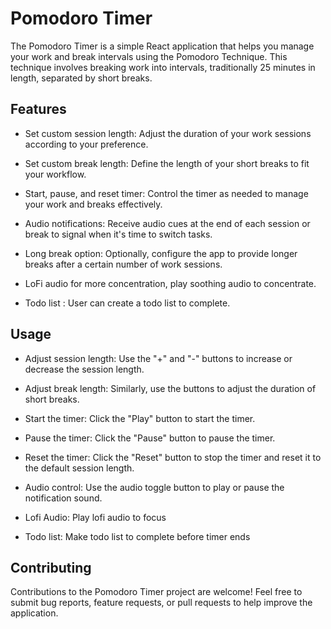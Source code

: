 # Pomodoro Timer 

The Pomodoro Timer is a simple React application that helps you manage your work and break intervals using the Pomodoro Technique. This technique involves breaking work into intervals, traditionally 25 minutes in length, separated by short breaks.

## Features

- Set custom session length: Adjust the duration of your work sessions according to your preference.

- Set custom break length: Define the length of your short breaks to fit your workflow.

- Start, pause, and reset timer: Control the timer as needed to manage your work and breaks effectively.

- Audio notifications: Receive audio cues at the end of each session or break to signal when it's time to switch tasks.

- Long break option: Optionally, configure the app to provide longer breaks after a certain number of work sessions.

- LoFi audio for more concentration, play soothing audio to concentrate.

- Todo list : User can create a todo list to complete.

## Usage

- Adjust session length: Use the "+" and "-" buttons to increase or decrease the session length.

- Adjust break length: Similarly, use the buttons to adjust the duration of short breaks.

- Start the timer: Click the "Play" button to start the timer.

- Pause the timer: Click the "Pause" button to pause the timer.

- Reset the timer: Click the "Reset" button to stop the timer and reset it to the default session length.

- Audio control: Use the audio toggle button to play or pause the notification sound.

- Lofi Audio: Play lofi audio to focus

- Todo list: Make todo list to complete before timer ends

## Contributing

Contributions to the Pomodoro Timer project are welcome! Feel free to submit bug reports, feature requests, or pull requests to help improve the application.
